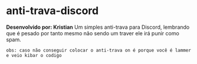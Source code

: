 # anti-trava-discord
**Desenvolvido por: Kristian**
Um simples anti-trava para Discord, lembrando que é pesado por tanto mesmo não sendo um traver ele irá punir como spam.


`obs: caso não conseguir colocar o anti-trava on é porque você é lammer e veio kibar o codigo`


